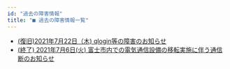 ```yaml
---
id: "過去の障害情報"
title: "■ 過去の障害情報一覧"
---
```



- [(復旧)2021年7月22日（木) qlogin等の障害のお知らせ](2021_0722_qlogin.md)
- [(終了) 2021年7月6日(火) 富士市内での電気通信設備の移転実施に伴う通信断のお知らせ](news2/2021_0602_network)


